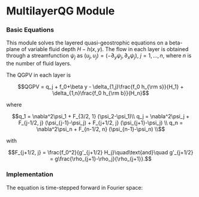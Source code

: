 # MultilayerQG Module

```math
\newcommand{\J}{\mathsf{J}}
```

### Basic Equations

This module solves the layered quasi-geostrophic equations on a beta-plane of variable fluid depth $H-h(x,y)$. The flow in each layer is obtained through a streamfunction $\psi_j$ as $(u_j, \upsilon_j) = (-\partial_y\psi_j, \partial_x\psi_j)$, $j=1,...,n$, where $n$ is the number of fluid layers.


The QGPV in each layer is

```math
QGPV = q_j  + f_0+\beta y - \delta_{1,j}\frac{f_0 h_{\rm s}}{H_1} + \delta_{1,n}\frac{f_0 h_{\rm b}}{H_n}
```

where

```math
q_1 = \nabla^2\psi_1 + F_{3/2, 1} (\psi_2-\psi_1)\\
q_j = \nabla^2\psi_j + F_{j-1/2, j} (\psi_{j-1}-\psi_j) + F_{j+1/2, j} (\psi_{j+1}-\psi_j) \\
q_n = \nabla^2\psi_n + F_{n-1/2, n} (\psi_{n-1}-\psi_n) \\
```

with

```math
F_{j+1/2, j} = \frac{f_0^2}{g'_{j+1/2} H_j}\quad\text{and}\quad
g'_{j+1/2} = g\frac{\rho_{j+1}-\rho_j}{\rho_{j+1}}.
```




### Implementation

The equation is time-stepped forward in Fourier space:
